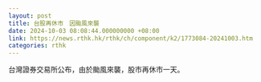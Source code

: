 ```yaml
---
layout: post
title: 台股再休市　因颱風來襲
date: 2024-10-03 08:08:44.000000000 +08:00
link: https://news.rthk.hk/rthk/ch/component/k2/1773084-20241003.htm
categories: rthk
---
```


台灣證券交易所公布，由於颱風來襲，股市再休市一天。
